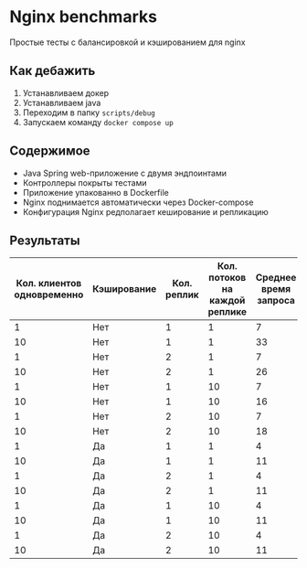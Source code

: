 # Nginx benchmarks

Простые тесты с балансировкой и кэшированием для nginx

## Как дебажить

1. Устанавливаем докер
2. Устанавливаем java
3. Переходим в папку ```scripts/debug```
4. Запускаем команду ```docker compose up```

## Содержимое

* Java Spring web-приложение с двумя эндпоинтами
* Контроллеры покрыты тестами
* Приложение упакованно в Dockerfile
* Nginx поднимается автоматически через Docker-compose
* Конфигурация Nginx редполагает кеширование и репликацию

## Результаты

| Кол. клиентов одновременно | Кэширование | Кол. реплик | Кол. потоков на каждой реплике | Среднее время запроса | 95% |
|----------------------------|-------------|-------------|--------------------------------|-----------------------|-----|
| 1                          | Нет         | 1           | 1                              | 7                     | 10  |
| 10                         | Нет         | 1           | 1                              | 33                    | 39  |
| 1                          | Нет         | 2           | 1                              | 7                     | 10  |
| 10                         | Нет         | 2           | 1                              | 26                    | 42  |
| 1                          | Нет         | 1           | 10                             | 7                     | 9   |
| 10                         | Нет         | 1           | 10                             | 16                    | 25  |
| 1                          | Нет         | 2           | 10                             | 7                     | 9   |
| 10                         | Нет         | 2           | 10                             | 18                    | 28  |
| 1                          | Да          | 1           | 1                              | 4                     | 4   |
| 10                         | Да          | 1           | 1                              | 11                    | 16  |
| 1                          | Да          | 2           | 1                              | 4                     | 5   |
| 10                         | Да          | 2           | 1                              | 11                    | 15  |
| 1                          | Да          | 1           | 10                             | 4                     | 6   |
| 10                         | Да          | 1           | 10                             | 11                    | 14  |
| 1                          | Да          | 2           | 10                             | 4                     | 5   |
| 10                         | Да          | 2           | 10                             | 11                    | 15  |